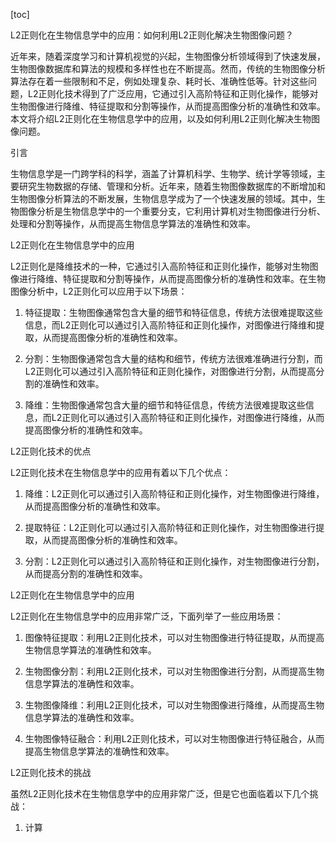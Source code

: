 
[toc]                    
                
                
L2正则化在生物信息学中的应用：如何利用L2正则化解决生物图像问题？

近年来，随着深度学习和计算机视觉的兴起，生物图像分析领域得到了快速发展，生物图像数据库和算法的规模和多样性也在不断提高。然而，传统的生物图像分析算法存在着一些限制和不足，例如处理复杂、耗时长、准确性低等。针对这些问题，L2正则化技术得到了广泛应用，它通过引入高阶特征和正则化操作，能够对生物图像进行降维、特征提取和分割等操作，从而提高图像分析的准确性和效率。本文将介绍L2正则化在生物信息学中的应用，以及如何利用L2正则化解决生物图像问题。

引言

生物信息学是一门跨学科的科学，涵盖了计算机科学、生物学、统计学等领域，主要研究生物数据的存储、管理和分析。近年来，随着生物图像数据库的不断增加和生物图像分析算法的不断发展，生物信息学成为了一个快速发展的领域。其中，生物图像分析是生物信息学中的一个重要分支，它利用计算机对生物图像进行分析、处理和分割等操作，从而提高生物信息学算法的准确性和效率。

L2正则化在生物信息学中的应用

L2正则化是降维技术的一种，它通过引入高阶特征和正则化操作，能够对生物图像进行降维、特征提取和分割等操作，从而提高图像分析的准确性和效率。在生物图像分析中，L2正则化可以应用于以下场景：

1. 特征提取：生物图像通常包含大量的细节和特征信息，传统方法很难提取这些信息，而L2正则化可以通过引入高阶特征和正则化操作，对图像进行降维和提取，从而提高图像分析的准确性和效率。

2. 分割：生物图像通常包含大量的结构和细节，传统方法很难准确进行分割，而L2正则化可以通过引入高阶特征和正则化操作，对图像进行分割，从而提高分割的准确性和效率。

3. 降维：生物图像通常包含大量的细节和特征信息，传统方法很难提取这些信息，而L2正则化可以通过引入高阶特征和正则化操作，对图像进行降维，从而提高图像分析的准确性和效率。

L2正则化技术的优点

L2正则化技术在生物信息学中的应用有着以下几个优点：

1. 降维：L2正则化可以通过引入高阶特征和正则化操作，对生物图像进行降维，从而提高图像分析的准确性和效率。

2. 提取特征：L2正则化可以通过引入高阶特征和正则化操作，对生物图像进行提取，从而提高图像分析的准确性和效率。

3. 分割：L2正则化可以通过引入高阶特征和正则化操作，对生物图像进行分割，从而提高分割的准确性和效率。

L2正则化在生物信息学中的应用

L2正则化在生物信息学中的应用非常广泛，下面列举了一些应用场景：

1. 图像特征提取：利用L2正则化技术，可以对生物图像进行特征提取，从而提高生物信息学算法的准确性和效率。

2. 生物图像分割：利用L2正则化技术，可以对生物图像进行分割，从而提高生物信息学算法的准确性和效率。

3. 生物图像降维：利用L2正则化技术，可以对生物图像进行降维，从而提高生物信息学算法的准确性和效率。

4. 生物图像特征融合：利用L2正则化技术，可以对生物图像进行特征融合，从而提高生物信息学算法的准确性和效率。

L2正则化技术的挑战

虽然L2正则化技术在生物信息学中的应用非常广泛，但是它也面临着以下几个挑战：

1. 计算


